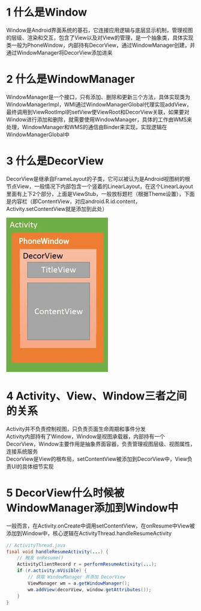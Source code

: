 # 1 什么是Window  

Window是Android界面系统的基石，它连接应用逻辑与底层显示机制，管理视图的层级、渲染和交互，包含了View以及对View的管理，是一个抽象类，具体实现类一般为PhoneWindow，内部持有DecorView，通过WindowManager创建，并通过WindowManager将DecorView添加进来

# 2 什么是WindowManager  

WindowManager是一个接口，只有添加、删除和更新三个方法，具体实现类为WindowManagerImpl，WMI通过WindowManagerGlobal代理实现addView，最终调用到ViewRootImpl的setView使ViewRoot和DecorView关联，如果要对Window进行添加和删除，就需要使用WindowManager，具体的工作由WMS来处理，WindowManager和WMS的通信由Binder来实现，实现逻辑在WindowManagerGlobal中

# 3 什么是DecorView  

DecorView是继承自FrameLayout的子类，它可以被认为是Android视图树的根节点View，一般情况下内部包含一个竖着的LinearLayout，在这个LinearLayout里面有上下2个部分，上面是ViewStub，一般放标题栏（根据Theme设置），下面是内容栏（即ContentView，对应android.R.id.content， Activity.setContentView就是添加到此处）

![Android](./../images/Window体系.png)

# 4 Activity、View、Window三者之间的关系  

Activity并不负责控制视图，只负责页面生命周期和事件分发  
Activity内部持有了Window，Window是视图承载器，内部持有一个DecorView，Window主要作用是抽象界面容器，负责管理视图层级、视图属性，连接系统服务  
DecorView是View的根布局，setContentView被添加到DecorView中，View负责UI的具体细节实现  

# 5 DecorView什么时候被WindowManager添加到Window中  

一般而言，在Activity.onCreate中调用setContentView，在onResume中View被添加到Window中，核心逻辑在ActivityThread.handleResumeActivity  
```java
// ActivityThread.java
final void handleResumeActivity(...) {
    // 触发 onResume()
    ActivityClientRecord r = performResumeActivity(...);
    if (r.activity.mVisible) {
        // 获取 WindowManager 并添加 DecorView
        ViewManager wm = a.getWindowManager();
        wm.addView(decorView, window.getAttributes());
    }
}
```